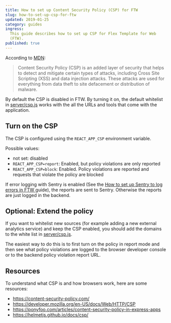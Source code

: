 ```yaml
---
title: How to set up Content Security Policy (CSP) for FTW
slug: how-to-set-up-csp-for-ftw
updated: 2019-01-25
category: guides
ingress:
  This guide describes how to set up CSP for Flex Template for Web
  (FTW).
published: true
---
```


According to
[MDN](https://developer.mozilla.org/en-US/docs/Web/HTTP/CSP):

> Content Security Policy (CSP) is an added layer of security that helps
> to detect and mitigate certain types of attacks, including Cross Site
> Scripting (XSS) and data injection attacks. These attacks are used for
> everything from data theft to site defacement or distribution of
> malware.

By default the CSP is disabled in FTW. By turning it on, the default
whitelist in
[server/csp.js](https://github.com/sharetribe/flex-template-web/blob/master/server/csp.js)
works with the all the URLs and tools that come with the application.

## Turn on the CSP

The CSP is configured using the `REACT_APP_CSP` environment variable.

Possible values:

- not set: disabled
- `REACT_APP_CSP=report`: Enabled, but policy violations are only
  reported
- `REACT_APP_CSP=block`: Enabled. Policy violations are reported and
  requests that violate the policy are blocked

If error logging with Sentry is enabled (See the
[How to set up Sentry to log errors in FTW ](/guides/how-to-set-up-sentry-to-log-errors-in-ftw/)
guide), the reports are sent to Sentry. Otherwise the reports are just
logged in the backend.

## Optional: Extend the policy

If you want to whitelist new sources (for example adding a new external
analytics service) and keep the CSP enabled, you should add the domains
to the white list in
[server/csp.js](https://github.com/sharetribe/flex-template-web/blob/master/server/csp.js).

The easiest way to do this is to first turn on the policy in report mode
and then see what policy violations are logged to the browser developer
console or to the backend policy violation report URL.

## Resources

To understand what CSP is and how browsers work, here are some
resources:

- https://content-security-policy.com/
- https://developer.mozilla.org/en-US/docs/Web/HTTP/CSP
- https://ponyfoo.com/articles/content-security-policy-in-express-apps
- https://helmetjs.github.io/docs/csp/
